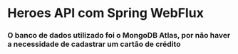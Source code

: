 # Heroes API com Spring WebFlux

### O banco de dados utilizado foi o MongoDB Atlas, por não haver a necessidade de cadastrar um cartão de crédito

